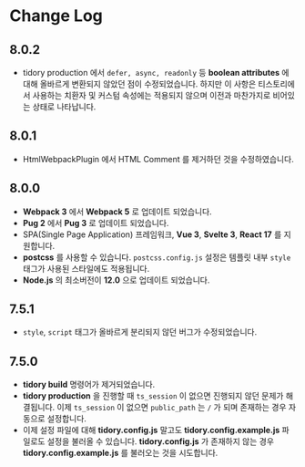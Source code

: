 # Change Log

## 8.0.2

- tidory production 에서 ```defer, async, readonly``` 등 **boolean attributes** 에 대해 올바르게 변환되지 않았던 점이 수정되었습니다. 하지만 이 사항은 티스토리에서 사용하는 치환자 및 커스텀 속성에는 적용되지 않으며 이전과 마찬가지로 비어있는 상태로 나타납니다.

## 8.0.1

- HtmlWebpackPlugin 에서 HTML Comment 를 제거하던 것을 수정하였습니다.

## 8.0.0

- **Webpack 3** 에서 **Webpack 5** 로 업데이트 되었습니다.
- **Pug 2** 에서 **Pug 3** 로 업데이트 되었습니다.
- SPA(Single Page Application) 프레임워크, **Vue 3**, **Svelte 3**, **React 17** 를 지원합니다.
- **postcss** 를 사용할 수 있습니다. ```postcss.config.js``` 설정은 템플릿 내부 ```style``` 태그가 사용된 스타일에도 적용됩니다.
- **Node.js** 의 최소버전이 **12.0** 으로 업데이트 되었습니다.

## 7.5.1

- ```style```, ```script``` 태그가 올바르게 분리되지 않던 버그가 수정되었습니다.

## 7.5.0

- **tidory build** 명령어가 제거되었습니다.
- **tidory production** 을 진행할 때 ```ts_session``` 이 없으면 진행되지 않던 문제가 해결됩니다. 이제 ```ts_session``` 이 없으면 ```public_path``` 는 ```/``` 가 되며 존재하는 경우 자동으로 설정합니다.
- 이제 설정 파일에 대해 **tidory.config.js** 말고도 **tidory.config.example.js** 파일로도 설정을 불러올 수 있습니다. **tidory.config.js** 가 존재하지 않는 경우 **tidory.config.example.js** 를 불러오는 것을 시도합니다.
